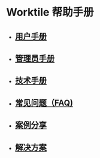 # Worktile 帮助手册

* ## [用户手册](/yong-hu-zhi-nan/yong-hu-zhi-nan.md)
* ## [管理员手册](/yong-hu-zhi-nan/guan-li-yuan-shou-ce.md)
* ## [技术手册](/yong-hu-zhi-nan/ji-zhu-shou-ce.md)
* ## [常见问题（FAQ\)](/yong-hu-zhi-nan/chang-jian-wen-ti.md)
* ## [案例分享](/yong-hu-zhi-nan/an-li-fen-4eab26-zui-jia-shi-jian.md)
* ## [解决方案](/yong-hu-zhi-nan/jie-jue-fang-an.md)




